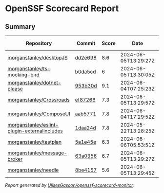 # OpenSSF Scorecard Report

## Summary

| Repository | Commit | Score | Date | Score Delta | Report | StepSecurity |
| -- | -- | -- | -- | -- | -- | -- |
| [morganstanley/desktopJS](https://github.com/morganstanley/desktopJS) | [dd2e698](https://github.com/morganstanley/desktopJS/commit/dd2e6987cf874b002396a7dabe95028c5c503dd4) | 8.6 | 2024-06-05T13:29:27Z | 0 / [Details](https://kooltheba.github.io/openssf-scorecard-api-visualizer/#/projects/github.com/morganstanley/desktopJS/compare/dd2e6987cf874b002396a7dabe95028c5c503dd4/dd2e6987cf874b002396a7dabe95028c5c503dd4) | [View](https://kooltheba.github.io/openssf-scorecard-api-visualizer/#/projects/github.com/morganstanley/desktopJS/commit/dd2e6987cf874b002396a7dabe95028c5c503dd4) | [Fix it](https://app.stepsecurity.io/securerepo?repo=morganstanley/desktopJS) |
| [morganstanley/ts-mocking-bird](https://github.com/morganstanley/ts-mocking-bird) | [b0da5cd](https://github.com/morganstanley/ts-mocking-bird/commit/b0da5cdb8e2a473d2d910f103440a43430e465ca) | 6 | 2024-06-05T13:30:05Z | 0 / [Details](https://kooltheba.github.io/openssf-scorecard-api-visualizer/#/projects/github.com/morganstanley/ts-mocking-bird/compare/b0da5cdb8e2a473d2d910f103440a43430e465ca/b0da5cdb8e2a473d2d910f103440a43430e465ca) | [View](https://kooltheba.github.io/openssf-scorecard-api-visualizer/#/projects/github.com/morganstanley/ts-mocking-bird/commit/b0da5cdb8e2a473d2d910f103440a43430e465ca) | [Fix it](https://app.stepsecurity.io/securerepo?repo=morganstanley/ts-mocking-bird) |
| [morganstanley/dotnet-please](https://github.com/morganstanley/dotnet-please) | [953b30d](https://github.com/morganstanley/dotnet-please/commit/953b30d079721a68a343daa9956e29a7f9073e21) | 9.1 | 2024-06-04T07:25:23Z | 0 / [Details](https://kooltheba.github.io/openssf-scorecard-api-visualizer/#/projects/github.com/morganstanley/dotnet-please/compare/9071ab5e05b448edb486944e4e00a58531e3ae4d/953b30d079721a68a343daa9956e29a7f9073e21) | [View](https://kooltheba.github.io/openssf-scorecard-api-visualizer/#/projects/github.com/morganstanley/dotnet-please/commit/953b30d079721a68a343daa9956e29a7f9073e21) | [Fix it](https://app.stepsecurity.io/securerepo?repo=morganstanley/dotnet-please) |
| [morganstanley/Crossroads](https://github.com/morganstanley/Crossroads) | [ef87266](https://github.com/morganstanley/Crossroads/commit/ef8726695174330c2579b3fa603c0d3b9ae72b11) | 7.3 | 2024-06-05T13:29:57Z | 0 / [Details](https://kooltheba.github.io/openssf-scorecard-api-visualizer/#/projects/github.com/morganstanley/Crossroads/compare/d018d82947353feac9f086067ea160c081f270e1/ef8726695174330c2579b3fa603c0d3b9ae72b11) | [View](https://kooltheba.github.io/openssf-scorecard-api-visualizer/#/projects/github.com/morganstanley/Crossroads/commit/ef8726695174330c2579b3fa603c0d3b9ae72b11) | [Fix it](https://app.stepsecurity.io/securerepo?repo=morganstanley/Crossroads) |
| [morganstanley/ComposeUI](https://github.com/morganstanley/ComposeUI) | [aab5771](https://github.com/morganstanley/ComposeUI/commit/aab57714ff749fe9394bfc0c53844b8025a058c8) | 7.8 | 2024-06-04T17:29:52Z | 0.1 / [Details](https://kooltheba.github.io/openssf-scorecard-api-visualizer/#/projects/github.com/morganstanley/ComposeUI/compare/efe1b02025c3f62304fadf8853b6b30db288ff37/aab57714ff749fe9394bfc0c53844b8025a058c8) | [View](https://kooltheba.github.io/openssf-scorecard-api-visualizer/#/projects/github.com/morganstanley/ComposeUI/commit/aab57714ff749fe9394bfc0c53844b8025a058c8) | [Fix it](https://app.stepsecurity.io/securerepo?repo=morganstanley/ComposeUI) |
| [morganstanley/eslint-plugin-externalincludes](https://github.com/morganstanley/eslint-plugin-externalincludes) | [1daa24d](https://github.com/morganstanley/eslint-plugin-externalincludes/commit/1daa24d376075c08ff6c76142724cfc523026dfc) | 7.8 | 2024-05-22T13:28:25Z | 0 / [Details](https://kooltheba.github.io/openssf-scorecard-api-visualizer/#/projects/github.com/morganstanley/eslint-plugin-externalincludes/compare/1daa24d376075c08ff6c76142724cfc523026dfc/1daa24d376075c08ff6c76142724cfc523026dfc) | [View](https://kooltheba.github.io/openssf-scorecard-api-visualizer/#/projects/github.com/morganstanley/eslint-plugin-externalincludes/commit/1daa24d376075c08ff6c76142724cfc523026dfc) | [Fix it](https://app.stepsecurity.io/securerepo?repo=morganstanley/eslint-plugin-externalincludes) |
| [morganstanley/testplan](https://github.com/morganstanley/testplan) | [5a1e45e](https://github.com/morganstanley/testplan/commit/5a1e45e1b16810feab863b3918d6c12be508da96) | 6.3 | 2024-06-06T05:53:51Z | 0.1 / [Details](https://kooltheba.github.io/openssf-scorecard-api-visualizer/#/projects/github.com/morganstanley/testplan/compare/d3e46d6b8657308928486d5481f28a5272bdfe18/5a1e45e1b16810feab863b3918d6c12be508da96) | [View](https://kooltheba.github.io/openssf-scorecard-api-visualizer/#/projects/github.com/morganstanley/testplan/commit/5a1e45e1b16810feab863b3918d6c12be508da96) | [Fix it](https://app.stepsecurity.io/securerepo?repo=morganstanley/testplan) |
| [morganstanley/message-broker](https://github.com/morganstanley/message-broker) | [63a0356](https://github.com/morganstanley/message-broker/commit/63a035645c2f3d8386e5a4c024f70f85f57e06bf) | 6.7 | 2024-06-05T13:29:27Z | 0 / [Details](https://kooltheba.github.io/openssf-scorecard-api-visualizer/#/projects/github.com/morganstanley/message-broker/compare/8ddb023d59282b7463c6d6f8044b5529f122c8c6/63a035645c2f3d8386e5a4c024f70f85f57e06bf) | [View](https://kooltheba.github.io/openssf-scorecard-api-visualizer/#/projects/github.com/morganstanley/message-broker/commit/63a035645c2f3d8386e5a4c024f70f85f57e06bf) | [Fix it](https://app.stepsecurity.io/securerepo?repo=morganstanley/message-broker) |
| [morganstanley/needle](https://github.com/morganstanley/needle) | [8be4157](https://github.com/morganstanley/needle/commit/8be415743c390ade27ad92cde18f17cbc486701d) | 5.6 | 2024-06-05T13:29:45Z | 0 / [Details](https://kooltheba.github.io/openssf-scorecard-api-visualizer/#/projects/github.com/morganstanley/needle/compare/8be415743c390ade27ad92cde18f17cbc486701d/8be415743c390ade27ad92cde18f17cbc486701d) | [View](https://kooltheba.github.io/openssf-scorecard-api-visualizer/#/projects/github.com/morganstanley/needle/commit/8be415743c390ade27ad92cde18f17cbc486701d) | [Fix it](https://app.stepsecurity.io/securerepo?repo=morganstanley/needle) |

_Report generated by [UlisesGascon/openssf-scorecard-monitor](https://github.com/UlisesGascon/openssf-scorecard-monitor)._